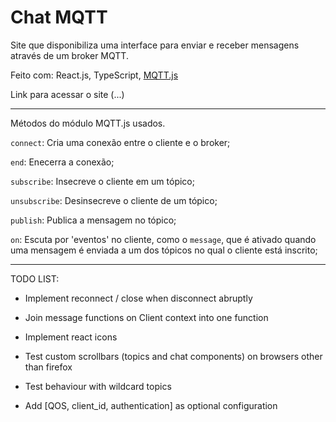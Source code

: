 # Chat MQTT

Site que disponibiliza uma interface para enviar e receber mensagens através de um broker MQTT.

Feito com: React.js, TypeScript, [MQTT.js](https://github.com/mqttjs)

Link para acessar o site (...)

<hr>

Métodos do módulo MQTT.js usados.

`connect`: Cria uma conexão entre o cliente e o broker;

`end`: Enecerra a conexão;

`subscribe`: Insecreve o cliente em um tópico;

`unsubscribe`: Desinsecreve o cliente de um tópico;

`publish`: Publica a mensagem no tópico;

`on`: Escuta por 'eventos' no cliente, como o `message`, que é ativado quando uma mensagem é enviada a um dos tópicos no qual o cliente está inscrito;

<hr>

TODO LIST:

- Implement reconnect / close when disconnect abruptly 

- Join message functions on Client context into one function 

- Implement react icons

- Test custom scrollbars (topics and chat components) on browsers other than firefox
 
- Test behaviour with wildcard topics
 
- Add [QOS, client_id, authentication] as optional configuration